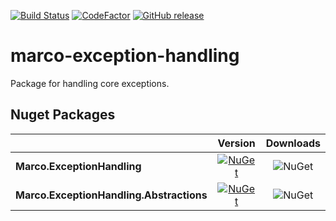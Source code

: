 [![Build Status](https://dev.azure.com/marcoaurelioit/marco-exception-handling/_apis/build/status/marcoaurelioit.marco-exception-handling)](https://dev.azure.com/marcoaurelioit/marco-exception-handling/_build/latest?definitionId=1)
[![CodeFactor](https://www.codefactor.io/repository/github/marcoaurelioit/marco-exception-handling/badge)](https://www.codefactor.io/repository/github/marcoaurelioit/marco-exception-handling)
[![GitHub release](https://img.shields.io/github/release/marcoaurelioit/marco-exception-handling.svg)](https://github.com/marcoaurelioit/marco-exception-handling/releases)

# marco-exception-handling
Package for handling core exceptions.

## Nuget Packages
||Version|Downloads|
|---------------------------|:---:|:---:|
|**Marco.ExceptionHandling**|[![NuGet](https://img.shields.io/nuget/v/Marco.ExceptionHandling.svg)](https://www.nuget.org/packages/Marco.ExceptionHandling/)|![NuGet](https://img.shields.io/nuget/dt/Marco.ExceptionHandling.svg)|
|**Marco.ExceptionHandling.Abstractions**|[![NuGet](https://img.shields.io/nuget/v/Marco.ExceptionHandling.Abstractions.svg)](https://www.nuget.org/packages/Marco.ExceptionHandling.Abstractions/)|![NuGet](https://img.shields.io/nuget/dt/Marco.ExceptionHandling.Abstractions.svg)|
